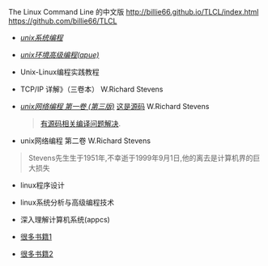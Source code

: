 The Linux Command Line 的中文版
    http://billie66.github.io/TLCL/index.html 
    https://github.com/billie66/TLCL

* <u>*unix系统编程*</u>

* *<u>unix环境高级编程(apue)</u>*

* Unix-Linux编程实践教程

* TCP/IP 详解》（三卷本）     W.Richard Stevens

* *<u>unix网络编程 第一卷 (第三版)</u>*  [这是源码](http://www.unpbook.com/src.html)     W.Richard Stevens

  > [有源码相关编译问题解决](https://blog.csdn.net/cg129054036/article/details/82109789).

* unix网络编程 第二卷        W.Richard Stevens

>Stevens先生生于1951年,不幸逝于1999年9月1日,他的离去是计算机界的巨大损失

* linux程序设计
* linux系统分析与高级编程技术
* 深入理解计算机系统(appcs)

* [很多书籍1](https://github.com/singgel/Study-Floder)
* [很多书籍2](https://github.com/mymmsc/books)

